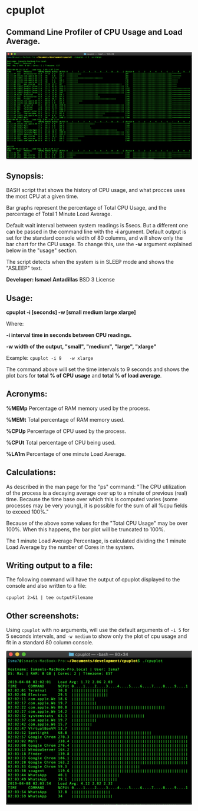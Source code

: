# cpuplot

## Command Line Profiler of CPU Usage and Load Average.

![](cpuplot%20xlarge%20screenshot1.png)


## Synopsis:
BASH script that shows the history of CPU usage, and what procces uses the most CPU at a given time. 

Bar graphs represent the percentage of Total CPU Usage, and the percentage of Total 1 Minute Load Average.

Default wait interval between system readings is 5secs. But a different one can be passed in the command line with the **-i** argument.  Default output is set for the standard console width of 80 columns, and will show only the bar chart for the CPU usage.  To change this, use the **-w** argument explained below in the "usage" section.

The script detects when the system is in SLEEP mode and shows the "ASLEEP" text.

**Developer: Ismael Antadillas**
BSD 3 License



## Usage: 
**cpuplot -i [seconds] -w [small medium large xlarge]**

Where:

**-i interval time in seconds between CPU readings.**

**-w width of the output, "small", "medium", "large", "xlarge"**

Example: `cpuplot -i 9   -w xlarge`

The command above will set the time intervals to 9 seconds and shows the plot bars for **total % of CPU usage** and **total % of load average**.

## Acronyms:
**%MEMp** Percentage of RAM memory used by the process.

**%MEMt** Total percentage of RAM memory used.

**%CPUp** Percentage of CPU used by the process.

**%CPUt** Total percentage of CPU being used.

**%LA1m** Percentage of one minute Load Average.

## Calculations:
As described in the man page for the "ps" command:
"The CPU utilization of the process is a decaying average over up to a
minute of previous (real) time.  Because the time base over which this
is computed varies (some processes may be very young), it is possible
for the sum of all %cpu fields to exceed 100%."

Because of the above some values for the "Total CPU Usage" may be over 100%.
When this happens, the bar plot will be truncated to 100%.

The 1 minute Load Average Percentage, is calculated dividing the 1 minute
Load Average by the number of Cores in the system.

## Writing output to a file:
The following command will have the output of cpuplot displayed to the console and also written to a file: 

`cpuplot 2>&1 | tee outputFilename`

## Other screenshots:
Using `cpuplot` with no arguments, will use the default arguments of `-i 5` for 5 seconds intervals, and `-w medium` to show only the plot of cpu usage and fit in a standard 80 column console.

![](cpuplot_default.png)
